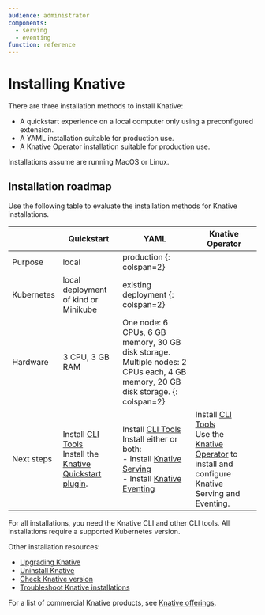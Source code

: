 ```yaml
---
audience: administrator
components:
  - serving
  - eventing
function: reference
---
```


# Installing Knative

There are three installation methods to install Knative:

- A quickstart experience on a local computer only using a preconfigured extension.
- A YAML installation suitable for production use.
- A Knative Operator installation suitable for production use.

Installations assume are running MacOS or Linux.

## Installation roadmap

Use the following table to evaluate the installation methods for Knative installations.

|  | Quickstart | YAML | Knative Operator |
| --- | --- | --- | --- |
| Purpose  | local        | production {: colspan=2} |
| Kubernetes | local deployment of kind or Minikube | existing deployment {: colspan=2}  |
| Hardware | 3 CPU, 3 GB RAM | One node: 6 CPUs, 6 GB memory, 30 GB disk storage.<br>Multiple nodes: 2 CPUs each, 4 GB memory, 20 GB disk storage. {: colspan=2}  |
| Next steps | Install [CLI Tools](../client/install-kn.md)<br>Install the [Knative Quickstart plugin](quickstart-install.md). | Install [CLI Tools](../client/install-kn.md)<br>Install either or both:<br>- Install [Knative Serving](yaml-install/serving/install-serving-with-yaml.md)<br>- Install [Knative Eventing](yaml-install/eventing/install-eventing-with-yaml.md)| Install [CLI Tools](../client/install-kn.md)<br>Use the [Knative Operator](operator/knative-with-operators.md) to install and configure Knative Serving and Eventing. |

For all installations, you need the Knative CLI and other CLI tools. All installations require a supported Kubernetes version.

Other installation resources:

- [Upgrading Knative](upgrade/README.md)
- [Uninstall Knative](uninstall.md)
- [Check Knative version](upgrade/check-install-version.md)
- [Troubleshoot Knative installations](troubleshooting.md)

For a list of commercial Knative products, see [Knative offerings](knative-offerings.md).